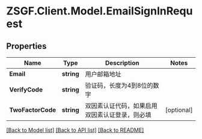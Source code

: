 # ZSGF.Client.Model.EmailSignInRequest

## Properties

Name | Type | Description | Notes
------------ | ------------- | ------------- | -------------
**Email** | **string** | 用户邮箱地址 | 
**VerifyCode** | **string** | 验证码，长度为4到8位的数字 | 
**TwoFactorCode** | **string** | 双因素认证代码，如果启用双因素认证登录，则必填 | [optional] 

[[Back to Model list]](../../README.md#documentation-for-models) [[Back to API list]](../../README.md#documentation-for-api-endpoints) [[Back to README]](../../README.md)

